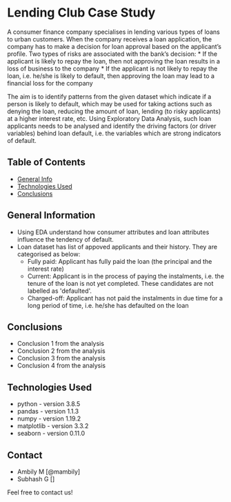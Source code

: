 # Lending Club Case Study
 A consumer finance company specialises in lending various types of loans to urban customers. When the company receives a loan application, the company has to make a decision for loan approval based on the applicant’s profile. Two types of risks are associated with the bank’s decision:
    * If the applicant is likely to repay the loan, then not approving the loan results in a loss of business to the company
    * If the applicant is not likely to repay the loan, i.e. he/she is likely to default, then approving the loan may lead to a financial loss for the company

The aim is to identify patterns from the given dataset which indicate if a person is likely to default, which may be used for taking actions such as denying the loan, reducing the amount of loan, lending (to risky applicants) at a higher interest rate, etc. Using Exploratory Data Analysis, such loan applicants needs to be analysed and identify the driving factors (or driver variables) behind loan default, i.e. the variables which are strong indicators of default.

## Table of Contents
* [General Info](#general-information)
* [Technologies Used](#technologies-used)
* [Conclusions](#conclusions)


## General Information
- Using EDA understand how consumer attributes and loan attributes influence the tendency of default.
- Loan dataset has list of appoved applicants and their history. They are categorised as below:
    * Fully paid: Applicant has fully paid the loan (the principal and the interest rate)
    * Current: Applicant is in the process of paying the instalments, i.e. the tenure of the loan is not yet completed. These candidates are not labelled as 'defaulted'.
    * Charged-off: Applicant has not paid the instalments in due time for a long period of time, i.e. he/she has defaulted on the loan 


## Conclusions
- Conclusion 1 from the analysis
- Conclusion 2 from the analysis
- Conclusion 3 from the analysis
- Conclusion 4 from the analysis



## Technologies Used
- python - version 3.8.5
- pandas - version 1.1.3
- numpy - version 1.19.2
- matplotlib - version 3.3.2
- seaborn - version 0.11.0


## Contact
* Ambily M [@mambily]
* Subhash G []

Feel free to contact us!

